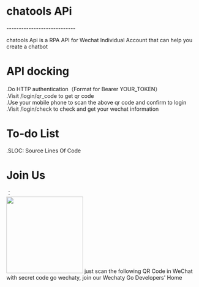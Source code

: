 <h1>chatools APi</h1>
----------------------------
<p>chatools Api is a RPA API for Wechat Individual Account that can help you create a chatbot</p>

<h1>API docking</h1>
.Do HTTP authentication（Format for Bearer YOUR_TOKEN）<br/>
.Visit /login/qr_code to get qr code<br/>
.Use your mobile phone to scan the above qr code and confirm to login<br/>
.Visit /login/check to check and get your wechat information

<h1>To-do List</h1>
.SLOC: Source Lines Of Code

<h1>Join Us</h1>：<br/>
<img src="https://buckettest-file2.oss-cn-shanghai.aliyuncs.com/WX20201125-122159.png" wight=200 height=200 />
just scan the following QR Code in WeChat with secret code go wechaty, join our Wechaty Go Developers' Home
